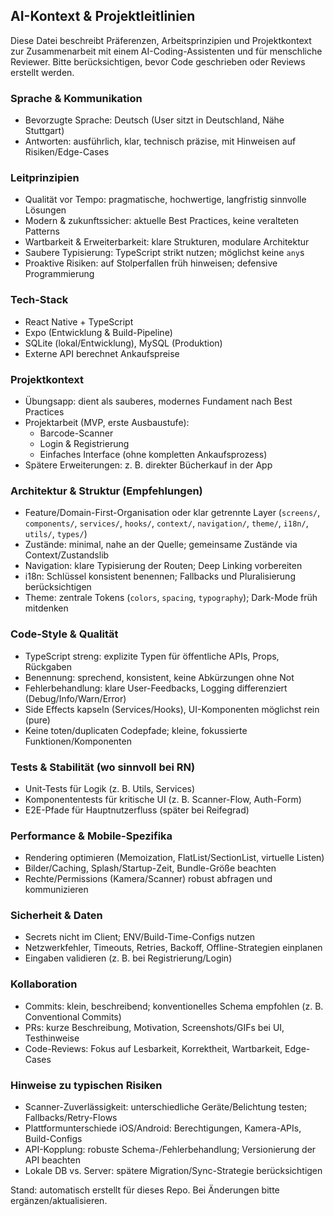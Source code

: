 ## AI-Kontext & Projektleitlinien

Diese Datei beschreibt Präferenzen, Arbeitsprinzipien und Projektkontext zur Zusammenarbeit mit einem AI-Coding-Assistenten und für menschliche Reviewer. Bitte berücksichtigen, bevor Code geschrieben oder Reviews erstellt werden.

### Sprache & Kommunikation

- Bevorzugte Sprache: Deutsch (User sitzt in Deutschland, Nähe Stuttgart)
- Antworten: ausführlich, klar, technisch präzise, mit Hinweisen auf Risiken/Edge-Cases

### Leitprinzipien

- Qualität vor Tempo: pragmatische, hochwertige, langfristig sinnvolle Lösungen
- Modern & zukunftssicher: aktuelle Best Practices, keine veralteten Patterns
- Wartbarkeit & Erweiterbarkeit: klare Strukturen, modulare Architektur
- Saubere Typisierung: TypeScript strikt nutzen; möglichst keine `any`s
- Proaktive Risiken: auf Stolperfallen früh hinweisen; defensive Programmierung

### Tech-Stack

- React Native + TypeScript
- Expo (Entwicklung & Build-Pipeline)
- SQLite (lokal/Entwicklung), MySQL (Produktion)
- Externe API berechnet Ankaufspreise

### Projektkontext

- Übungsapp: dient als sauberes, modernes Fundament nach Best Practices
- Projektarbeit (MVP, erste Ausbaustufe):
  - Barcode-Scanner
  - Login & Registrierung
  - Einfaches Interface (ohne kompletten Ankaufsprozess)
- Spätere Erweiterungen: z. B. direkter Bücherkauf in der App

### Architektur & Struktur (Empfehlungen)

- Feature/Domain-First-Organisation oder klar getrennte Layer (`screens/`, `components/`, `services/`, `hooks/`, `context/`, `navigation/`, `theme/`, `i18n/`, `utils/`, `types/`)
- Zustände: minimal, nahe an der Quelle; gemeinsame Zustände via Context/Zustandslib
- Navigation: klare Typisierung der Routen; Deep Linking vorbereiten
- i18n: Schlüssel konsistent benennen; Fallbacks und Pluralisierung berücksichtigen
- Theme: zentrale Tokens (`colors`, `spacing`, `typography`); Dark-Mode früh mitdenken

### Code-Style & Qualität

- TypeScript streng: explizite Typen für öffentliche APIs, Props, Rückgaben
- Benennung: sprechend, konsistent, keine Abkürzungen ohne Not
- Fehlerbehandlung: klare User-Feedbacks, Logging differenziert (Debug/Info/Warn/Error)
- Side Effects kapseln (Services/Hooks), UI-Komponenten möglichst rein (pure)
- Keine toten/duplicaten Codepfade; kleine, fokussierte Funktionen/Komponenten

### Tests & Stabilität (wo sinnvoll bei RN)

- Unit-Tests für Logik (z. B. Utils, Services)
- Komponententests für kritische UI (z. B. Scanner-Flow, Auth-Form)
- E2E-Pfade für Hauptnutzerfluss (später bei Reifegrad)

### Performance & Mobile-Spezifika

- Rendering optimieren (Memoization, FlatList/SectionList, virtuelle Listen)
- Bilder/Caching, Splash/Startup-Zeit, Bundle-Größe beachten
- Rechte/Permissions (Kamera/Scanner) robust abfragen und kommunizieren

### Sicherheit & Daten

- Secrets nicht im Client; ENV/Build-Time-Configs nutzen
- Netzwerkfehler, Timeouts, Retries, Backoff, Offline-Strategien einplanen
- Eingaben validieren (z. B. bei Registrierung/Login)

### Kollaboration

- Commits: klein, beschreibend; konventionelles Schema empfohlen (z. B. Conventional Commits)
- PRs: kurze Beschreibung, Motivation, Screenshots/GIFs bei UI, Testhinweise
- Code-Reviews: Fokus auf Lesbarkeit, Korrektheit, Wartbarkeit, Edge-Cases

### Hinweise zu typischen Risiken

- Scanner-Zuverlässigkeit: unterschiedliche Geräte/Belichtung testen; Fallbacks/Retry-Flows
- Plattformunterschiede iOS/Android: Berechtigungen, Kamera-APIs, Build-Configs
- API-Kopplung: robuste Schema-/Fehlerbehandlung; Versionierung der API beachten
- Lokale DB vs. Server: spätere Migration/Sync-Strategie berücksichtigen

Stand: automatisch erstellt für dieses Repo. Bei Änderungen bitte ergänzen/aktualisieren.
